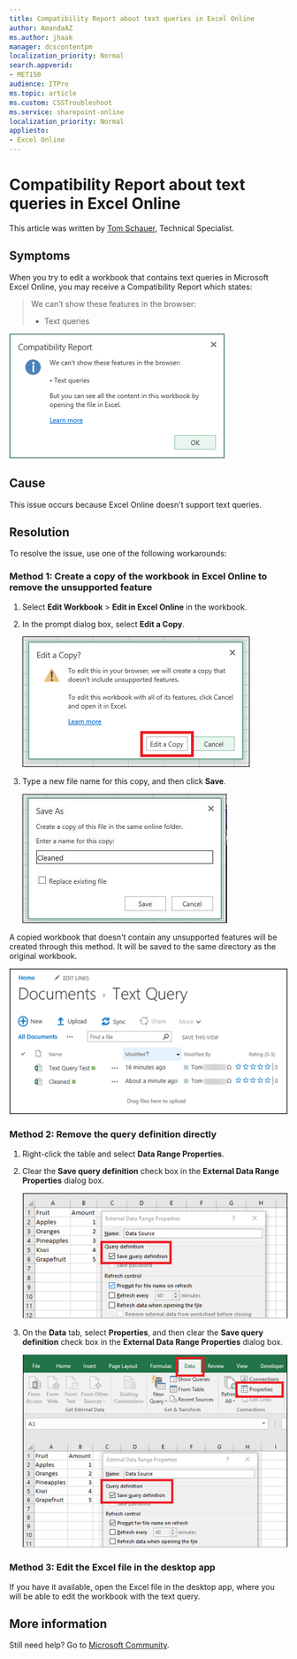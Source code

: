 ```yaml
---
title: Compatibility Report about text queries in Excel Online
author: AmandaAZ
ms.author: jhaak
manager: dcscontentpm
localization_priority: Normal
search.appverid: 
- MET150
audience: ITPro
ms.topic: article
ms.custom: CSSTroubleshoot
ms.service: sharepoint-online
localization_priority: Normal
appliesto:
- Excel Online
---
```


# Compatibility Report about text queries in Excel Online

This article was written by [Tom Schauer](https://social.technet.microsoft.com/profile/Tom+Schauer+-+MSFT), Technical Specialist.

## Symptoms

When you try to edit a workbook that contains text queries in Microsoft Excel Online, you may receive a Compatibility Report which states:

> We can’t show these features in the browser:
> - Text queries


![the compatibility report dialog box](./media/compatibility-report-about-text-queries-in-excel-online/text-query-error.png)

## Cause

This issue occurs because Excel Online doesn't support text queries. 

## Resolution

To resolve the issue, use one of the following workarounds:

### Method 1: Create a copy of the workbook in Excel Online to remove the unsupported feature

1. Select **Edit Workbook** > **Edit in Excel Online** in the workbook.
1. In the prompt dialog box, select **Edit a Copy**.

   ![the edit a copy dialog box](./media/compatibility-report-about-text-queries-in-excel-online/edit-a-copy.PNG)

1. Type a new file name for this copy, and then click **Save**.

   ![the create a copy dialog box](./media/compatibility-report-about-text-queries-in-excel-online/create-a-copy.jpg)

A copied workbook that doesn't contain any unsupported features will be created through this method. It will be saved to the same directory as the original workbook.

![the new copy workbook dialog box](./media/compatibility-report-about-text-queries-in-excel-online/copy.PNG)

### Method 2: Remove the query definition directly

1. Right-click the table and select **Data Range Properties**.
1. Clear the **Save query definition** check box in the **External Data Range Properties** dialog box.

   ![the clear option dialog box](./media/compatibility-report-about-text-queries-in-excel-online/clear-option.PNG)

1. On the **Data** tab, select **Properties**, and then clear the **Save query definition** check box in the **External Data Range Properties** dialog box.

   ![the clear option two dialog box](./media/compatibility-report-about-text-queries-in-excel-online/clear-option-two.PNG)

### Method 3: Edit the Excel file in the desktop app

If you have it available, open the Excel file in the desktop app, where you will be able to edit the workbook with the text query. 

## More information

Still need help? Go to [Microsoft Community](https://answers.microsoft.com/).